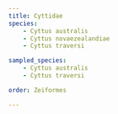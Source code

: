 ```yaml
---
title: Cyttidae
species:
    - Cyttus australis
    - Cyttus novaezealandiae
    - Cyttus traversi

sampled_species:
    - Cyttus australis
    - Cyttus traversi

order: Zeiformes

---
```

